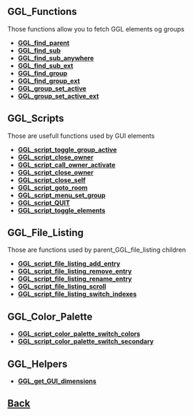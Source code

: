 ## GGL_Functions

Those functions allow you to fetch GGL elements og groups

- **[GGL_find_parent](https://github.com/Ced30/GML-GUI-Library-GGL-Documentation/blob/main/API/GGL_Functions/GGL_find_parent.md)**
- **[GGL_find_sub](https://github.com/Ced30/GML-GUI-Library-GGL-Documentation/blob/main/API/GGL_Functions/GGL_find_sub.md)**
- **[GGL_find_sub_anywhere](https://github.com/Ced30/GML-GUI-Library-GGL-Documentation/blob/main/API/GGL_Functions/GGL_find_sub_anywhere.md)**
- **[GGL_find_sub_ext](https://github.com/Ced30/GML-GUI-Library-GGL-Documentation/blob/main/API/GGL_Functions/GGL_find_sub_ext.md)**
- **[GGL_find_group](https://github.com/Ced30/GML-GUI-Library-GGL-Documentation/blob/main/API/GGL_Functions/GGL_find_group.md)**
- **[GGL_find_group_ext](https://github.com/Ced30/GML-GUI-Library-GGL-Documentation/blob/main/API/GGL_Functions/GGL_find_group_ext.md)**
- **[GGL_group_set_active](https://github.com/Ced30/GML-GUI-Library-GGL-Documentation/blob/main/API/GGL_Functions/GGL_group_set_active.md)**
- **[GGL_group_set_active_ext](https://github.com/Ced30/GML-GUI-Library-GGL-Documentation/blob/main/API/GGL_Functions/GGL_group_set_active_ext.md)**

## GGL_Scripts

Those are usefull functions used by GUI elements

- **[GGL_script_toggle_group_active](https://github.com/Ced30/GML-GUI-Library-GGL-Documentation/blob/main/API/GGL_scripts/GGL_script_toggle_group_active.md)**
- **[GGL_script_close_owner](https://github.com/Ced30/GML-GUI-Library-GGL-Documentation/blob/main/API/GGL_scripts/GGL_script_close_owner.md)**
- **[GGL_script_call_owner_activate](https://github.com/Ced30/GML-GUI-Library-GGL-Documentation/blob/main/API/GGL_scripts/GGL_script_call_owner_activate.md)**
- **[GGL_script_close_owner](https://github.com/Ced30/GML-GUI-Library-GGL-Documentation/blob/main/API/GGL_scripts/GGL_script_close_owner.md)**
- **[GGL_script_close_self](https://github.com/Ced30/GML-GUI-Library-GGL-Documentation/blob/main/API/GGL_scripts/GGL_script_close_self.md)**
- **[GGL_script_goto_room](https://github.com/Ced30/GML-GUI-Library-GGL-Documentation/blob/main/API/GGL_scripts/GGL_script_goto_room.md)**
- **[GGL_script_menu_set_group](https://github.com/Ced30/GML-GUI-Library-GGL-Documentation/blob/main/API/GGL_scripts/GGL_script_menu_set_group.md)**
- **[GGL_script_QUIT](https://github.com/Ced30/GML-GUI-Library-GGL-Documentation/blob/main/API/GGL_scripts/GGL_script_QUIT.md)**
- **[GGL_script_toggle_elements](https://github.com/Ced30/GML-GUI-Library-GGL-Documentation/blob/main/API/GGL_scripts/GGL_script_toggle_elements.md)**

## GGL_File_Listing

Those are functions used by parent_GGL_file_listing children

- **[GGL_script_file_listing_add_entry](https://github.com/Ced30/GML-GUI-Library-GGL-Documentation/blob/main/API/GGL_scripts/File_listing/GGL_script_file_listing_add_entry.md)**
- **[GGL_script_file_listing_remove_entry](https://github.com/Ced30/GML-GUI-Library-GGL-Documentation/blob/main/API/GGL_scripts/File_listing/GGL_script_file_listing_remove_entry.md)**
- **[GGL_script_file_listing_rename_entry](https://github.com/Ced30/GML-GUI-Library-GGL-Documentation/blob/main/API/GGL_scripts/File_listing/GGL_script_file_listing_rename_entry.md)**
- **[GGL_script_file_listing_scroll](https://github.com/Ced30/GML-GUI-Library-GGL-Documentation/blob/main/API/GGL_scripts/File_listing/GGL_script_file_listing_scroll.md)**
- **[GGL_script_file_listing_switch_indexes](https://github.com/Ced30/GML-GUI-Library-GGL-Documentation/blob/main/API/GGL_scripts/File_listing/GGL_script_file_listing_switch_indexes.md)**


## GGL_Color_Palette

- **[GGL_script_color_palette_switch_colors](https://github.com/Ced30/GML-GUI-Library-GGL-Documentation/blob/main/API/GGL_scripts/Palette/GGL_script_color_palette_switch_colors.md)**
- **[GGL_script_color_palette_switch_secondary](https://github.com/Ced30/GML-GUI-Library-GGL-Documentation/blob/main/API/GGL_scripts/Palette/GGL_script_color_palette_switch_secondary.md)**

## GGL_Helpers

- **[GGL_get_GUI_dimensions](https://github.com/Ced30/GML-GUI-Library-GGL-Documentation/blob/main/API/GGL_Helpers/GGL_get_GUI_dimensions.md)**

## [Back](https://github.com/Ced30/GML-GUI-Library-GGL-Documentation/blob/main/README.md)
